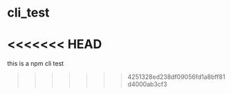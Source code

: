 # cli_test
<<<<<<< HEAD
=======
this is a npm cli test
>>>>>>> 4251328ed238df09056fd1a8bff81d4000ab3cf3
